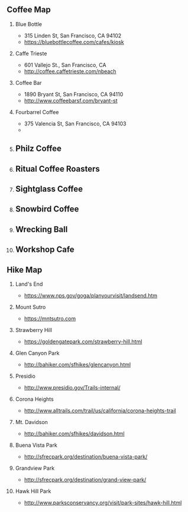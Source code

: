 ## Coffee Map
1. Blue Bottle
    - 315 Linden St, San Francisco, CA 94102
    - https://bluebottlecoffee.com/cafes/kiosk 
    
2. Caffe Trieste 
    - 601 Vallejo St., San Francisco, CA
    - http://coffee.caffetrieste.com/nbeach

3. Coffee Bar
    - 1890 Bryant St, San Francisco, CA 94110
    - http://www.coffeebarsf.com/bryant-st 
4. Fourbarrel Coffee
    - 375 Valencia St, San Francisco, CA 94103
    - 
5. Philz Coffee
    - 
6. Ritual Coffee Roasters
    - 
7. Sightglass Coffee
    - 
8. Snowbird Coffee
    - 
9. Wrecking Ball
    - 
10. Workshop Cafe
    - 

## Hike Map
1. Land's End
    - https://www.nps.gov/goga/planyourvisit/landsend.htm

2. Mount Sutro
    - https://mntsutro.com

3. Strawberry Hill
    - https://goldengatepark.com/strawberry-hill.html

4. Glen Canyon Park
    - http://bahiker.com/sfhikes/glencanyon.html

5. Presidio
    - http://www.presidio.gov/Trails-internal/

6. Corona Heights
    - http://www.alltrails.com/trail/us/california/corona-heights-trail

7. Mt. Davidson
    - http://bahiker.com/sfhikes/davidson.html

8. Buena Vista Park
    - http://sfrecpark.org/destination/buena-vista-park/

9. Grandview Park
    - http://sfrecpark.org/destination/grand-view-park/

10. Hawk Hill Park
    - http://www.parksconservancy.org/visit/park-sites/hawk-hill.html